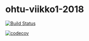 # ohtu-viikko1-2018

[![Build Status](https://travis-ci.org/MatiasLyyra/ohtu-viikko1-2018.svg?branch=master)](https://travis-ci.org/MatiasLyyra/ohtu-viikko1-2018)

[![codecov](https://codecov.io/gh/MatiasLyyra/ohtu-viikko1-2018/branch/master/graph/badge.svg)](https://codecov.io/gh/MatiasLyyra/ohtu-viikko1-2018)
